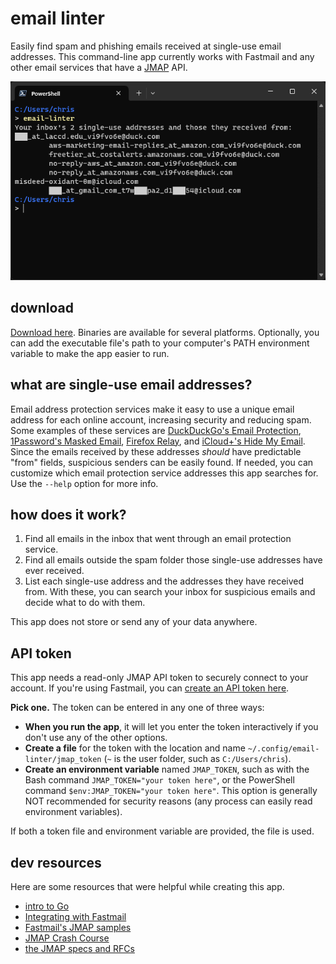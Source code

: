 # email linter

Easily find spam and phishing emails received at single-use email addresses. This command-line app currently works with Fastmail and any other email services that have a [JMAP](https://jmap.io/index.html) API.

![demo](demo.png)

## download

[Download here](https://github.com/wheelercj/email-linter/releases). Binaries are available for several platforms. Optionally, you can add the executable file's path to your computer's PATH environment variable to make the app easier to run.

## what are single-use email addresses?

Email address protection services make it easy to use a unique email address for each online account, increasing security and reducing spam. Some examples of these services are [DuckDuckGo's Email Protection](https://duckduckgo.com/email), [1Password's Masked Email](https://1password.com/fastmail/), [Firefox Relay](https://relay.firefox.com/), and [iCloud+'s Hide My Email](https://support.apple.com/en-us/105078). Since the emails received by these addresses _should_ have predictable "from" fields, suspicious senders can be easily found. If needed, you can customize which email protection service addresses this app searches for. Use the `--help` option for more info.

## how does it work?

1. Find all emails in the inbox that went through an email protection service.
2. Find all emails outside the spam folder those single-use addresses have ever received.
3. List each single-use address and the addresses they have received from. With these, you can search your inbox for suspicious emails and decide what to do with them.

This app does not store or send any of your data anywhere.

## API token

This app needs a read-only JMAP API token to securely connect to your account. If you're using Fastmail, you can [create an API token here](https://www.fastmail.com/settings/security/tokens).

**Pick one.** The token can be entered in any one of three ways:

* **When you run the app**, it will let you enter the token interactively if you don't use any of the other options.
* **Create a file** for the token with the location and name `~/.config/email-linter/jmap_token` (`~` is the user folder, such as `C:/Users/chris`).
* **Create an environment variable** named `JMAP_TOKEN`, such as with the Bash command `JMAP_TOKEN="your token here"`, or the PowerShell command `$env:JMAP_TOKEN="your token here"`. This option is generally NOT recommended for security reasons (any process can easily read environment variables).

If both a token file and environment variable are provided, the file is used.

## dev resources

Here are some resources that were helpful while creating this app.

* [intro to Go](https://wheelercj.github.io/notes/pages/20221122173910.html)
* [Integrating with Fastmail](https://www.fastmail.com/for-developers/integrating-with-fastmail/)
* [Fastmail's JMAP samples](https://github.com/fastmail/JMAP-Samples/tree/main)
* [JMAP Crash Course](https://jmap.io/crash-course.html)
* [the JMAP specs and RFCs](https://jmap.io/spec.html)

